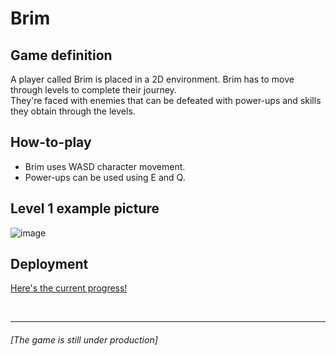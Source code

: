 # Brim

## Game definition
A player called Brim is placed in a 2D environment. Brim has to move through levels to complete their journey. <br /> 
They're faced with enemies that can be defeated with power-ups and skills they obtain through the levels.

## How-to-play
- Brim uses WASD character movement. <br />
- Power-ups can be used using E and Q. <br />

## Level 1 example picture
![image](https://github.com/bhavikavarshney/Brim-game/assets/100194346/50478125-9574-4d6e-8a5f-b1e62f81af4e)

## Deployment
[Here's the current progress!](https://bhavikavarshney.github.io/Brim-game/)

<br />

---

###### [The game is still under production]
